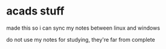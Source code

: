 # acads stuff

made this so i can sync my notes between linux and windows

do not use my notes for studying, they're far from complete